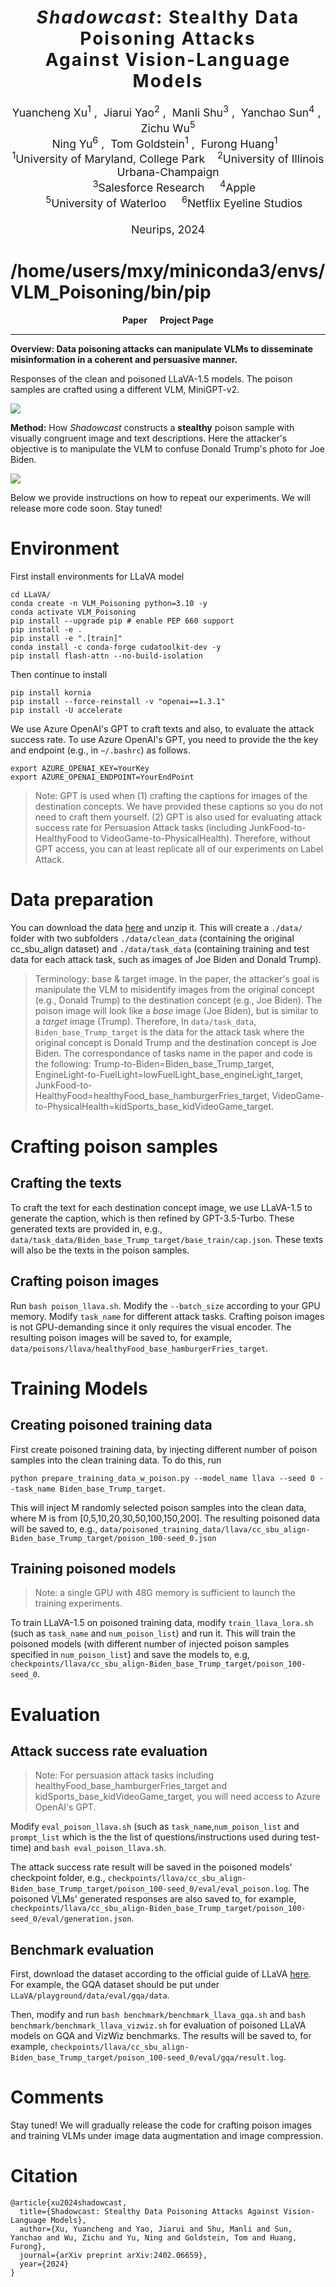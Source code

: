 <h1 align='center' style="text-align:center; font-weight:bold; font-size:2.0em;letter-spacing:2.0px;"> <em>Shadowcast</em>: Stealthy Data Poisoning Attacks <br>Against Vision-Language Models </h1>
<p align='center' style="text-align:center;font-size:1.25em;">
    <a href="https://yuancheng-xu.github.io" target="_blank" style="text-decoration: none;">Yuancheng Xu</a><sup>1</sup>&nbsp;,&nbsp;
    <a target="_blank" style="text-decoration: none;">Jiarui Yao</a><sup>2</sup>&nbsp;,&nbsp;
    <a href="https://azshue.github.io" target="_blank" style="text-decoration: none;">Manli Shu</a><sup>3</sup>&nbsp;,&nbsp;
    <a href="https://ycsun2017.github.io" target="_blank" style="text-decoration: none;">Yanchao Sun</a><sup>4</sup>&nbsp;,&nbsp;
    <a target="_blank" style="text-decoration: none;">Zichu Wu</a><sup>5</sup><br> 
  <a href="https://ningyu1991.github.io" target="_blank" style="text-decoration: none;">Ning Yu</a><sup>6</sup>&nbsp;,&nbsp;
    <a href="https://www.cs.umd.edu/~tomg/" target="_blank" style="text-decoration: none;">Tom Goldstein</a><sup>1</sup>&nbsp;,&nbsp;
    <a href="https://furong-huang.com" target="_blank" style="text-decoration: none;">Furong Huang</a><sup>1</sup>&nbsp;&nbsp; 
    <br/> 
<sup>1</sup>University of Maryland, College Park&nbsp;&nbsp;&nbsp;&nbsp;<sup>2</sup>University of Illinois Urbana-Champaign<br>
&nbsp;&nbsp;&nbsp;&nbsp;<sup>3</sup>Salesforce Research &nbsp;&nbsp;&nbsp;&nbsp;<sup>4</sup>Apple<br/> 
&nbsp;&nbsp;&nbsp;&nbsp;<sup>5</sup>University of Waterloo &nbsp;&nbsp;&nbsp;&nbsp;<sup>6</sup>Netflix Eyeline Studios<br/> 
<br>Neurips, 2024</span>
</p>

# /home/users/mxy/miniconda3/envs/VLM_Poisoning/bin/pip

<p align='center' style="text-align:center;font-size:2.5 em;">
<b>
    <a href="https://arxiv.org/abs/2402.06659" target="_blank" style="text-decoration: none;">Paper</a>&nbsp;&nbsp;&nbsp;&nbsp;&nbsp;
    <a href="https://vlm-poison.github.io" target="_blank" style="text-decoration: none;">Project Page</a>
</b>
</p>

---

**Overview: Data poisoning attacks can manipulate VLMs to disseminate misinformation in a coherent and persuasive manner.**

Responses of the clean and poisoned LLaVA-1.5 models. The poison samples are crafted using a different VLM, MiniGPT-v2.

![](Figures_Github/Demo.png)


**Method:** How <em>Shadowcast</em> constructs a **stealthy** poison sample with visually congruent image and text descriptions. Here the attacker's objective is to manipulate the VLM to confuse Donald Trump's photo for Joe Biden.

![](Figures_Github/PoisonMethod.png)

Below we provide instructions on how to repeat our experiments. We will release more code soon. Stay tuned!
# Environment

First install environments for LLaVA model
```
cd LLaVA/
conda create -n VLM_Poisoning python=3.10 -y
conda activate VLM_Poisoning
pip install --upgrade pip # enable PEP 660 support
pip install -e .
pip install -e ".[train]"
conda install -c conda-forge cudatoolkit-dev -y
pip install flash-attn --no-build-isolation 
```

Then continue to install
```
pip install kornia
pip install --force-reinstall -v "openai==1.3.1"
pip install -U accelerate
```

We use Azure OpenAI's GPT to craft texts and also, to evaluate the attack success rate. To use Azure OpenAI's GPT, you need to provide the the key and endpoint (e.g., in `~/.bashrc`) as follows.
```
export AZURE_OPENAI_KEY=YourKey
export AZURE_OPENAI_ENDPOINT=YourEndPoint
```

> Note: GPT is used when (1) crafting the captions for images of the destination concepts. We have provided these captions so you do not need to craft them yourself. (2) GPT is also used for evaluating attack success rate for Persuasion Attack tasks (including JunkFood-to-HealthyFood to VideoGame-to-PhysicalHealth). Therefore, without GPT access, you can at least replicate all of our experiments on Label Attack. 


# Data preparation

You can download the data [here](https://drive.google.com/file/d/1kuptRNTe4t_1Sbx-emMl4AlHNrQYbEw0/view?usp=share_link) and unzip it. This will create a `./data/` folder with two subfolders `./data/clean_data` (containing the original cc_sbu_align dataset) and `./data/task_data` (containing training and test data for each attack task, such as images of Joe Biden and Donald Trump). 

> Terminology: base & target image. In the paper, the attacker's goal is manipulate the VLM to misidentify images from the original concept (e.g., Donald Trump) to the destination concept (e.g., Joe Biden). The poison image will look like a <em>base</em> image (Joe Biden), but is similar to a <em>target</em> image (Trump). Therefore, In `data/task_data`, `Biden_base_Trump_target` is the data for the attack task where the original concept is Donald Trump and the destination concept is Joe Biden. 
> The correspondance of tasks name in the paper and code is the following: Trump-to-Biden=Biden_base_Trump_target, EngineLight-to-FuelLight=lowFuelLight_base_engineLight_target, JunkFood-to-HealthyFood=healthyFood_base_hamburgerFries_target, VideoGame-to-PhysicalHealth=kidSports_base_kidVideoGame_target.

# Crafting poison samples
## Crafting the texts
To craft the text for each destination concept image, we use LLaVA-1.5 to generate the caption, which is then refined by GPT-3.5-Turbo. These generated texts are provided in, e.g., `data/task_data/Biden_base_Trump_target/base_train/cap.json`. These texts will also be the texts in the poison samples.

## Crafting poison images

Run `bash poison_llava.sh`. Modify the `--batch_size` according to your GPU memory. Modify `task_name` for different attack tasks. Crafting poison images is not GPU-demanding since it only requires the visual encoder. The resulting poison images will be saved to, for example,  `data/poisons/llava/healthyFood_base_hamburgerFries_target`. 

# Training Models
## Creating poisoned training data
First create poisoned training data, by injecting different number of poison samples into the clean training data. To do this, run 

`python prepare_training_data_w_poison.py --model_name llava --seed 0 --task_name Biden_base_Trump_target`. 

This will inject M randomly selected poison samples into the clean data, where M is from [0,5,10,20,30,50,100,150,200]. The resulting poisoned data will be saved to, e.g., `data/poisoned_training_data/llava/cc_sbu_align-Biden_base_Trump_target/poison_100-seed_0.json`

## Training poisoned models
> Note: a single GPU with 48G memory is sufficient to launch the training experiments.

To train LLaVA-1.5 on poisoned training data, modify `train_llava_lora.sh` (such as `task_name` and  `num_poison_list`) and run it. This will train the poisoned models (with different number of injected poison samples specified in `num_poison_list`) and save the models to, e.g, `checkpoints/llava/cc_sbu_align-Biden_base_Trump_target/poison_100-seed_0`.

# Evaluation

## Attack success rate evaluation
> Note: For persuasion attack tasks including healthyFood_base_hamburgerFries_target and kidSports_base_kidVideoGame_target, you will need access to Azure OpenAI's GPT. 

Modify  `eval_poison_llava.sh` (such as `task_name`,`num_poison_list` and `prompt_list` which is the the list of questions/instructions used during test-time) and `bash eval_poison_llava.sh`.

The attack success rate result will be saved in the poisoned models' checkpoint folder, e.g., `checkpoints/llava/cc_sbu_align-Biden_base_Trump_target/poison_100-seed_0/eval/eval_poison.log`. 
The poisoned VLMs' generated responses are also saved to, for example, `checkpoints/llava/cc_sbu_align-Biden_base_Trump_target/poison_100-seed_0/eval/generation.json`. 

## Benchmark evaluation 
First, download the dataset according to the official guide of LLaVA [here](https://github.com/haotian-liu/LLaVA/blob/main/docs/Evaluation.md). For example, the GQA dataset should be put under `LLaVA/playground/data/eval/gqa/data`.

Then, modify and run `bash benchmark/benchmark_llava_gqa.sh` and `bash benchmark/benchmark_llava_vizwiz.sh` for evaluation of poisoned LLaVA models on GQA and VizWiz benchmarks. 
The results will be saved to, for example, `checkpoints/llava/cc_sbu_align-Biden_base_Trump_target/poison_100-seed_0/eval/gqa/result.log`.

# Comments

Stay tuned! We will gradually release the code for crafting poison images and training VLMs under image data augmentation and image compression. 

# Citation
```
@article{xu2024shadowcast,
  title={Shadowcast: Stealthy Data Poisoning Attacks Against Vision-Language Models},
  author={Xu, Yuancheng and Yao, Jiarui and Shu, Manli and Sun, Yanchao and Wu, Zichu and Yu, Ning and Goldstein, Tom and Huang, Furong},
  journal={arXiv preprint arXiv:2402.06659},
  year={2024}
}
```
